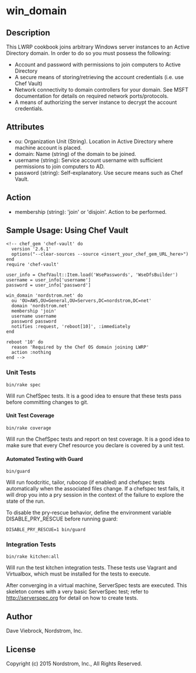 # win_domain

## Description

This LWRP cookbook joins arbitrary Windows server instances to an Active Directory
domain.  In order to do so you must possess the following:
* Account and password with permissions to join computers to Active Directory
* A secure means of storing/retrieving the account credentials (i.e. use Chef Vault)
* Network connectivity to domain controllers for your domain.  See MSFT documentation for details on required network ports/protocols.
* A means of authorizing the server instance to decrypt the account credentials.


## Attributes

* ou: Organization Unit (String).  Location in Active Directory where machine account is placed.
* domain: Name (string) of the domain to be joined.
* username (string): Service account username with sufficient permissions to join computers to AD.
* password (string): Self-explanatory.  Use secure means such as Chef Vault.

## Action

* membership (string): 'join' or 'disjoin'.  Action to be performed.

## Sample Usage: Using Chef Vault

    <!-- chef_gem 'chef-vault' do
      version '2.6.1'
      options("--clear-sources --source <insert_your_chef_gem_URL_here>")
    end
    require 'chef-vault'

    user_info = ChefVault::Item.load('WsePasswords', 'WseDfsBuilder')
    username = user_info['username']
    password = user_info['password']

    win_domain 'nordstrom.net' do
      ou 'OU=AWS,OU=General,OU=Servers,DC=nordstrom,DC=net'
      domain 'nordstrom.net'
      membership 'join'
      username username
      password password
      notifies :request, 'reboot[10]', :immediately
    end

    reboot '10' do
      reason 'Required by the Chef OS domain joining LWRP'
      action :nothing
    end -->

### Unit Tests

    bin/rake spec

Will run ChefSpec tests.  It is a good idea to ensure that these
tests pass before committing changes to git.

#### Unit Test Coverage

    bin/rake coverage

Will run the ChefSpec tests and report on test coverage.  It is a
good idea to make sure that every Chef resource you declare is covered
by a unit test.

#### Automated Testing with Guard

    bin/guard

Will run foodcritic, tailor, rubocop (if enabled) and chefspec tests
automatically when the associated files change.  If a chefspec test
fails, it will drop you into a pry session in the context of the
failure to explore the state of the run.

To disable the pry-rescue behavior, define the environment variable
DISABLE_PRY_RESCUE before running guard:

    DISABLE_PRY_RESCUE=1 bin/guard

### Integration Tests

    bin/rake kitchen:all

Will run the test kitchen integration tests.  These tests use Vagrant
and Virtualbox, which must be installed for the tests to execute.

After converging in a virtual machine, ServerSpec tests are executed.
This skeleton comes with a very basic ServerSpec test; refer to
http://serverspec.org for detail on how to create tests.

## Author

Dave Viebrock, Nordstrom, Inc.

## License

Copyright (c) 2015 Nordstrom, Inc., All Rights Reserved.
